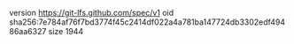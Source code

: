 version https://git-lfs.github.com/spec/v1
oid sha256:7e784af76f7bd3774f45c2414df022a4a781ba147724db3302edf49486aa6327
size 1944
